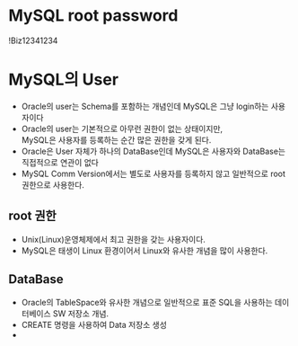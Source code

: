 # MySQL root password
!Biz12341234

# MySQL의 User
* Oracle의 user는 Schema를 포함하는 개념인데 MySQL은 그냥 login하는 사용자이다
* Oracle의 user는 기본적으로 아무런 권한이 없는 상태이지만,  
MySQL은 사용자를 등록하는 순간 많은 권한을 갖게 된다.
* Oracle은 User 자체가 하나의 DataBase인데 MySQL은 사용자와 DataBase는 직접적으로 연관이 없다
* MySQL Comm Version에서는 별도로 사용자를 등록하지 않고 일반적으로 root 권한으로 사용한다.

## root 권한
* Unix(Linux)운영체제에서 최고 권한을 갖는 사용자이다.
* MySQL은 태생이 Linux 환경이어서 Linux와 유사한 개념을 많이 사용한다.

## DataBase
* Oracle의 TableSpace와 유사한 개념으로 일반적으로 표준 SQL을 사용하는 데이터베이스 SW 저장소 개념.
* CREATE 명령을 사용하여 Data 저장소 생성
* 
